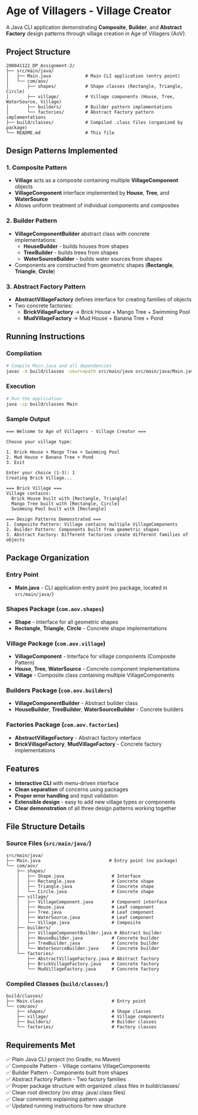 # Age of Villagers - Village Creator

A Java CLI application demonstrating **Composite**, **Builder**, and **Abstract Factory** design patterns through village creation in Age of Villagers (AoV).

## Project Structure

```
200041122_DP_Assignment-2/
├── src/main/java/
│   ├── Main.java             # Main CLI application (entry point)
│   └── com/aov/
│       ├── shapes/           # Shape classes (Rectangle, Triangle, Circle)
│       ├── village/          # Village components (House, Tree, WaterSource, Village)
│       ├── builders/         # Builder pattern implementations
│       └── factories/        # Abstract Factory pattern implementations
├── build/classes/            # Compiled .class files (organized by package)
└── README.md                 # This file
```

## Design Patterns Implemented

### 1. Composite Pattern
- **Village** acts as a composite containing multiple **VillageComponent** objects
- **VillageComponent** interface implemented by **House**, **Tree**, and **WaterSource**
- Allows uniform treatment of individual components and composites

### 2. Builder Pattern
- **VillageComponentBuilder** abstract class with concrete implementations:
  - **HouseBuilder** - builds houses from shapes
  - **TreeBuilder** - builds trees from shapes  
  - **WaterSourceBuilder** - builds water sources from shapes
- Components are constructed from geometric shapes (**Rectangle**, **Triangle**, **Circle**)

### 3. Abstract Factory Pattern
- **AbstractVillageFactory** defines interface for creating families of objects
- Two concrete factories:
  - **BrickVillageFactory** → Brick House + Mango Tree + Swimming Pool
  - **MudVillageFactory** → Mud House + Banana Tree + Pond

## Running Instructions

### Compilation
```bash
# Compile Main.java and all dependencies
javac -d build/classes -sourcepath src/main/java src/main/java/Main.java
```

### Execution
```bash
# Run the application
java -cp build/classes Main
```

### Sample Output
```
=== Welcome to Age of Villagers - Village Creator ===

Choose your village type:

1. Brick House + Mango Tree + Swimming Pool
2. Mud House + Banana Tree + Pond
3. Exit

Enter your choice (1-3): 1
Creating Brick Village...

=== Brick Village ===
Village contains:
  Brick House built with [Rectangle, Triangle]
  Mango Tree built with [Rectangle, Circle]
  Swimming Pool built with [Rectangle]

=== Design Patterns Demonstrated ===
1. Composite Pattern: Village contains multiple VillageComponents
2. Builder Pattern: Components built from geometric shapes
3. Abstract Factory: Different factories create different families of objects
```

## Package Organization

### Entry Point
- **Main.java** - CLI application entry point (no package, located in `src/main/java/`)

### Shapes Package (`com.aov.shapes`)
- **Shape** - Interface for all geometric shapes
- **Rectangle**, **Triangle**, **Circle** - Concrete shape implementations

### Village Package (`com.aov.village`)
- **VillageComponent** - Interface for village components (Composite Pattern)
- **House**, **Tree**, **WaterSource** - Concrete component implementations
- **Village** - Composite class containing multiple VillageComponents

### Builders Package (`com.aov.builders`)
- **VillageComponentBuilder** - Abstract builder class
- **HouseBuilder**, **TreeBuilder**, **WaterSourceBuilder** - Concrete builders

### Factories Package (`com.aov.factories`)
- **AbstractVillageFactory** - Abstract factory interface
- **BrickVillageFactory**, **MudVillageFactory** - Concrete factory implementations

## Features

- **Interactive CLI** with menu-driven interface
- **Clean separation** of concerns using packages
- **Proper error handling** and input validation
- **Extensible design** - easy to add new village types or components
- **Clear demonstration** of all three design patterns working together

## File Structure Details

### Source Files (`src/main/java/`)
```
src/main/java/
├── Main.java                          # Entry point (no package)
└── com/aov/
    ├── shapes/
    │   ├── Shape.java                  # Interface
    │   ├── Rectangle.java              # Concrete shape
    │   ├── Triangle.java               # Concrete shape
    │   └── Circle.java                 # Concrete shape
    ├── village/
    │   ├── VillageComponent.java       # Component interface
    │   ├── House.java                  # Leaf component
    │   ├── Tree.java                   # Leaf component
    │   ├── WaterSource.java            # Leaf component
    │   └── Village.java                # Composite
    ├── builders/
    │   ├── VillageComponentBuilder.java # Abstract builder
    │   ├── HouseBuilder.java           # Concrete builder
    │   ├── TreeBuilder.java            # Concrete builder
    │   └── WaterSourceBuilder.java     # Concrete builder
    └── factories/
        ├── AbstractVillageFactory.java # Abstract factory
        ├── BrickVillageFactory.java    # Concrete factory
        └── MudVillageFactory.java      # Concrete factory
```

### Compiled Classes (`build/classes/`)
```
build/classes/
├── Main.class                          # Entry point
└── com/aov/
    ├── shapes/                         # Shape classes
    ├── village/                        # Village components
    ├── builders/                       # Builder classes
    └── factories/                      # Factory classes
```

## Requirements Met

✅ Plain Java CLI project (no Gradle, no Maven)  
✅ Composite Pattern - Village contains VillageComponents  
✅ Builder Pattern - Components built from shapes  
✅ Abstract Factory Pattern - Two factory families  
✅ Proper package structure with organized .class files in build/classes/  
✅ Clean root directory (no stray .java/.class files)  
✅ Clear comments explaining pattern usage  
✅ Updated running instructions for new structure  
